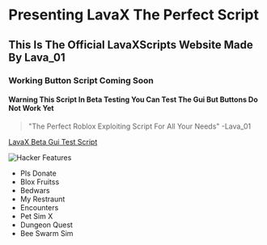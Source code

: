 # Presenting LavaX The Perfect Script
## This Is The Official LavaXScripts Website Made By Lava_01
### Working Button Script Coming Soon
#### Warning This Script In Beta Testing You Can Test The Gui But Buttons Do Not Work Yet
> "The Perfect Roblox Exploiting Script For All Your Needs" -Lava_01


[LavaX Beta Gui Test Script](https://raw.githubusercontent.com/LavaXScripts/LavaXPrivate/main/LavaXPrivate)

![Hacker](https://images.unsplash.com/photo-1542831371-29b0f74f9713?ixlib=rb-4.0.3&q=85&fm=jpg&crop=entropy&cs=srgb&dl=florian-olivo-4hbJ-eymZ1o-unsplash.jpg)
Features
+ Pls Donate
+ Blox Fruitss
+ Bedwars
+ My Restraunt 
+ Encounters
+ Pet Sim X
+ Dungeon Quest
+ Bee Swarm Sim
